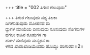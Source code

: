 +++
title = "002 ತಿಗುರ ಗೆಲುವುದು"

+++
ತಿಗುರ ಗೆಲುವುದು ವಶ್ಯ ತಿಲಕಾ  
ದಿಗಳನಿಡುವುದು ಮೋಹನದ ಮ  
ದ್ದುಗಳ ಮಾಯೆಯ ಬೀಸುವುದು ಸೂಸುವುದು ಸೊಗಸುಗಳ  
ಹಗಲು ಕಾಹಿನ ರೂಹುಗಳ ಗಾ  
ಹುಗಳ ಮೆರೆವುದು ಮನ್ಮಥನ ಕಾ  
ಳಗದ ಖಾಡಾಖಾಡಿಯೆಂದರು ಹೊಯ್ದು ಡಂಗುರವ     ॥2॥